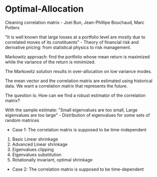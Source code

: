 # Optimal-Allocation

Cleaning correlation matrix - Joel Bun, Jean-Phillipe Bouchaud, Marc Potters

"It is well known that large losses at a portfolio level are mostly due to correlated moves of its constituents" - Theory of financial risk and derivative pricing: from statistical physics to risk management.

Markowitz approach: find the portfolio whose mean return is maximized while the variance of the return is minimized.

The Markowitz solution results in over-allocation on low variance modes.

The mean vector and the correlation matrix are estimated using historical data. 
We want a correlation matrix that represents the future. 

The question is: How can we find a robust estimator of the correlation matrix?

With the sample estimate: "Small eigenvalues are too small, Large eigenvalues are too large" - Distribution of eigenvalues for some sets of random matrices

- Case 1: The correlation matrix is supposed to be time-independent

1) Basic Linear shrinkage
2) Advanced Linear shrinkage
3) Eigenvalues clipping
4) Eigenvalues substitution
5) Rotationally invariant, optimal shrinkage

- Case 2: The correlation matrix is supposed to be time-dependent

